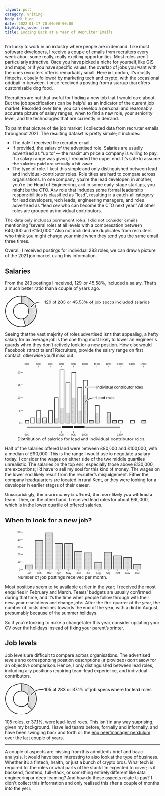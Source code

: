 ```yaml
---
layout: post
category: writing
body_id: blog
date: 2022-01-17 20:00:00-00:00
highlight_code: true
title: Looking Back at a Year of Recruiter Emails
---
```


I’m lucky to work in an industry where people are in demand. Like most software developers, I receive a couple of emails from recruiters every week about some really, really exciting opportunities. Most roles aren’t particularly attractive. Once you have picked a niche for yourself, like GIS and maps, or if you have specific values, the overlap of jobs you want with the ones recruiters offer is remarkably small. Here in London, it’s mostly fintechs, closely followed by marketing tech and crypto, with the occasional oddball in-between. I once received a posting from a startup that offers customisable dog food.

Recruiters are not that useful for finding a new job that I would care about. But the job specifications can be helpful as an indicator of the current job market. Recorded over time, you can develop a personal and reasonably accurate picture of salary ranges, when to find a new role, your seniority level, and the technologies that are currently in demand. 

To paint that picture of the job market, I collected data from recruiter emails throughout 2021. The resulting dataset is pretty simple; it includes:

* The date I received the recruiter email. 
* If provided, the salary of the advertised role. Salaries are usually advertised as “up to” — the maximum price a company is willing to pay. If a salary range was given, I recorded the upper end. It’s safe to assume the salaries paid are actually a bit lower. 
* The type of role. I kept this simple and only distinguished between lead and individual-contributor roles. Role titles are hard to compare across organisations. In one company, you’re the lead developer; in another, you’re the Head of Engineering, and in some early-stage startups, you might be the CTO. Any role that includes some formal leadership responsibilities is classified as “lead”, resulting in a catch-all category for  lead developers, tech leads, engineering managers, and roles advertised as “lead dev who can become the CTO next year.” All other roles are grouped as individual contributors. 

The data only includes permanent roles. I did not consider emails mentioning “several roles at all levels with a compensation between £40,000 and £150,000.” Also not included are duplicates from recruiters who think you might change your mind when they send you the same email three times.

Overall, I received postings for individual 283 roles; we can draw a picture of the 2021 job market using this information. 

## Salaries

From the 283 postings I received, 129, or 45.58%, included a salary. That’s a much better ratio than a couple of years ago.

<svg width="490" height="105" viewBox="-52,-52.5,490,105" xmlns="http://www.w3.org/2000/svg" xmlns:xlink="http://www.w3.org/1999/xlink"><defs><pattern id="dots" x="0" y="0" width="3" height="3" patternUnits="userSpaceOnUse"><circle cx="0.5" cy="0.5" r="0.5" fill="#2b2a2a"/><circle cx="2" cy="2" r="0.5" fill="#2b2a2a"/></pattern></defs><g stroke="#2b2a2a" stroke-width="2" stroke-linejoin="round"><path fill="url(#dots)" d="M3.061616997868383e-15,-50A50,50,0,0,1,13.698850625867404,48.08681203334416L6.849425312933702,24.04340601667208A25,25,0,0,0,1.5308084989341915e-15,-25Z"/><path fill="white" d="M13.698850625867404,48.08681203334416A50,50,0,1,1,-9.184850993605149e-15,-50L-4.592425496802574e-15,-25A25,25,0,1,0,6.849425312933702,24.04340601667208Z"/></g><text x="75" y="-25">129 of 283 or 45.58% of job specs included salaries</text><path stroke="white" stroke-width="6" fill="none" d="M35,-15C47,-30,60,-30,73,-30"/><circle cx="35" cy="-15" r="3" fill="#2b2a2a" stroke="white" stroke-width="2"/><path stroke="#2b2a2a" stroke-width="2" fill="none" d="M35,-15C47,-30,60,-30,73,-30"/></svg>

Seeing that the vast majority of roles advertised isn’t that appealing, a hefty salary for an average job is the one thing most likely to lower an engineer's guards when they don’t actively look for a new position. How else would Facebook attract talent? Recruiters, provide the salary range on first contact, otherwise you'll miss out.

<figure>
    <svg viewBox="0,10,490,280" wdith="490" height="280" xmlns="http://www.w3.org/2000/svg" xmlns:xlink="http://www.w3.org/1999/xlink"><line x1="35" x2="387" y1="255" y2="255" stroke="#2b2a2a" stroke-width="3"/><rect x="167" y="250" height="10" width="88" stroke="white" stroke-width="3" style="fill: rgb(43, 42, 42);"/><line x1="211" x2="211" y1="250" y2="260" stroke="white" stroke-width="3"/><g fill="white"><rect x="28.875" y="230.45454545454547" height="9.545454545454533" width="14.972222222222221" stroke="#2b2a2a" stroke-width="2"/><rect x="50.875" y="220.9090909090909" height="19.090909090909093" width="14.972222222222221" stroke="#2b2a2a" stroke-width="2"/><rect x="72.875" y="192.27272727272725" height="47.72727272727275" width="14.972222222222221" stroke="#2b2a2a" stroke-width="2"/><rect x="94.875" y="220.9090909090909" height="19.090909090909093" width="14.972222222222221" stroke="#2b2a2a" stroke-width="2"/><rect x="116.875" y="192.27272727272725" height="47.72727272727275" width="14.972222222222221" stroke="#2b2a2a" stroke-width="2"/><rect x="138.875" y="144.54545454545453" height="95.45454545454547" width="14.972222222222221" stroke="#2b2a2a" stroke-width="2"/><rect x="160.875" y="39.54545454545453" height="200.45454545454547" width="14.972222222222221" stroke="#2b2a2a" stroke-width="2"/><rect x="182.875" y="87.27272727272728" height="152.72727272727272" width="14.972222222222221" stroke="#2b2a2a" stroke-width="2"/><rect x="204.875" y="49.0909090909091" height="190.9090909090909" width="14.972222222222221" stroke="#2b2a2a" stroke-width="2"/><rect x="226.875" y="106.36363636363637" height="133.63636363636363" width="14.972222222222221" stroke="#2b2a2a" stroke-width="2"/><rect x="248.875" y="77.72727272727272" height="162.27272727272728" width="14.972222222222221" stroke="#2b2a2a" stroke-width="2"/><rect x="270.875" y="230.45454545454547" height="9.545454545454533" width="14.972222222222221" stroke="#2b2a2a" stroke-width="2"/><rect x="292.875" y="173.1818181818182" height="66.81818181818181" width="14.972222222222221" stroke="#2b2a2a" stroke-width="2"/><rect x="336.875" y="201.8181818181818" height="38.18181818181819" width="14.972222222222221" stroke="#2b2a2a" stroke-width="2"/><rect x="358.875" y="230.45454545454547" height="9.545454545454533" width="14.972222222222221" stroke="#2b2a2a" stroke-width="2"/><rect x="380.875" y="230.45454545454547" height="9.545454545454533" width="14.972222222222221" stroke="#2b2a2a" stroke-width="2"/><rect x="424.875" y="230.45454545454547" height="9.545454545454533" width="14.972222222222221" stroke="#2b2a2a" stroke-width="2"/><rect x="468.875" y="230.45454545454547" height="9.545454545454533" width="14.972222222222221" stroke="#2b2a2a" stroke-width="2"/></g><g fill="url(#dots)"><rect x="28.875" y="240" height="0" width="14.972222222222221"/><rect x="50.875" y="240" height="0" width="14.972222222222221"/><rect x="72.875" y="220.9090909090909" height="19.090909090909093" width="14.972222222222221"/><rect x="94.875" y="230.45454545454547" height="9.545454545454533" width="14.972222222222221"/><rect x="116.875" y="240" height="0" width="14.972222222222221"/><rect x="138.875" y="220.9090909090909" height="19.090909090909093" width="14.972222222222221"/><rect x="160.875" y="182.72727272727275" height="57.27272727272725" width="14.972222222222221"/><rect x="182.875" y="201.8181818181818" height="38.18181818181819" width="14.972222222222221"/><rect x="204.875" y="144.54545454545453" height="95.45454545454547" width="14.972222222222221"/><rect x="226.875" y="192.27272727272725" height="47.72727272727275" width="14.972222222222221"/><rect x="248.875" y="135" height="105" width="14.972222222222221"/><rect x="270.875" y="230.45454545454547" height="9.545454545454533" width="14.972222222222221"/><rect x="292.875" y="201.8181818181818" height="38.18181818181819" width="14.972222222222221"/><rect x="336.875" y="201.8181818181818" height="38.18181818181819" width="14.972222222222221"/><rect x="358.875" y="230.45454545454547" height="9.545454545454533" width="14.972222222222221"/><rect x="380.875" y="240" height="0" width="14.972222222222221"/><rect x="424.875" y="240" height="0" width="14.972222222222221"/><rect x="468.875" y="230.45454545454547" height="9.545454545454533" width="14.972222222222221"/></g><g transform="translate(0,30)" fill="none" font-size="10" font-family="sans-serif" text-anchor="middle"><g class="tick" opacity="1" transform="translate(35,0)"><line stroke="currentColor" y2="-6"/><text fill="currentColor" y="-9" dy="0em">50K</text></g><g class="tick" opacity="1" transform="translate(79,0)"><line stroke="currentColor" y2="-6"/><text fill="currentColor" y="-9" dy="0em">60K</text></g><g class="tick" opacity="1" transform="translate(123,0)"><line stroke="currentColor" y2="-6"/><text fill="currentColor" y="-9" dy="0em">70K</text></g><g class="tick" opacity="1" transform="translate(167,0)"><line stroke="currentColor" y2="-6"/><text fill="currentColor" y="-9" dy="0em">80K</text></g><g class="tick" opacity="1" transform="translate(211,0)"><line stroke="currentColor" y2="-6"/><text fill="currentColor" y="-9" dy="0em">90K</text></g><g class="tick" opacity="1" transform="translate(255,0)"><line stroke="currentColor" y2="-6"/><text fill="currentColor" y="-9" dy="0em">100K</text></g><g class="tick" opacity="1" transform="translate(299,0)"><line stroke="currentColor" y2="-6"/><text fill="currentColor" y="-9" dy="0em">110K</text></g><g class="tick" opacity="1" transform="translate(343,0)"><line stroke="currentColor" y2="-6"/><text fill="currentColor" y="-9" dy="0em">120K</text></g><g class="tick" opacity="1" transform="translate(387,0)"><line stroke="currentColor" y2="-6"/><text fill="currentColor" y="-9" dy="0em">130K</text></g><g class="tick" opacity="1" transform="translate(431,0)"><line stroke="currentColor" y2="-6"/><text fill="currentColor" y="-9" dy="0em">140K</text></g><g class="tick" opacity="1" transform="translate(475,0)"><line stroke="currentColor" y2="-6"/><text fill="currentColor" y="-9" dy="0em">150K</text></g></g><g transform="translate(0,270)" fill="none" font-size="10" font-family="sans-serif" text-anchor="middle"><g class="tick" opacity="1" transform="translate(167,0)"><line stroke="currentColor" y2="6"/><text fill="currentColor" y="9" dy="0.71em">80K</text></g><g class="tick" opacity="1" transform="translate(211,0)"><line stroke="currentColor" y2="6"/><text fill="currentColor" y="9" dy="0.71em">90K</text></g><g class="tick" opacity="1" transform="translate(255,0)"><line stroke="currentColor" y2="6"/><text fill="currentColor" y="9" dy="0.71em">100K</text></g><g class="tick" opacity="1" transform="translate(35,0)"><line stroke="currentColor" y2="6"/><text fill="currentColor" y="9" dy="0.71em">50K</text></g><g class="tick" opacity="1" transform="translate(387,0)"><line stroke="currentColor" y2="6"/><text fill="currentColor" y="9" dy="0.71em">130K</text></g></g><g transform="translate(20,0)" fill="none" font-size="10" font-family="sans-serif" text-anchor="end"><g class="tick" opacity="1" transform="translate(0,240)"><line stroke="currentColor" x2="-6"/><text fill="currentColor" x="-9" dy="0.32em">0</text></g><g class="tick" opacity="1" transform="translate(0,192.27272727272725)"><line stroke="currentColor" x2="-6"/><text fill="currentColor" x="-9" dy="0.32em">5</text></g><g class="tick" opacity="1" transform="translate(0,144.54545454545453)"><line stroke="currentColor" x2="-6"/><text fill="currentColor" x="-9" dy="0.32em">10</text></g><g class="tick" opacity="1" transform="translate(0,96.81818181818183)"><line stroke="currentColor" x2="-6"/><text fill="currentColor" x="-9" dy="0.32em">15</text></g><g class="tick" opacity="1" transform="translate(0,49.0909090909091)"><line stroke="currentColor" x2="-6"/><text fill="currentColor" x="-9" dy="0.32em">20</text></g></g><text x="297" y="150">Lead roles</text><path stroke="white" stroke-width="6" fill="none" d="M257,160C269,145,282,145,295,145"/><circle cx="257" cy="160" r="3" fill="#2b2a2a" stroke="white" stroke-width="2"/><path stroke="#2b2a2a" stroke-width="2" fill="none" d="M257,160C269,145,282,145,295,145"/><text x="297" y="110">Individual contributor roles</text><path stroke="white" stroke-width="6" fill="none" d="M257,105L295,105"/><circle cx="257" cy="105" r="3" fill="#2b2a2a" stroke="white" stroke-width="2"/><path stroke="#2b2a2a" stroke-width="2" fill="none" d="M257,105L295,105"/></svg>
    <figcaption>Distribution of salaries for lead and individual-contributor roles.</figcaption>
</figure>

Half of the salaries offered land were between £80,000 and £100,000, with a median of £90,000. This is the range I would use to negotiate a salary today. I consider the wages on either side of the two middle quartiles unrealistic. The salaries on the top end, especially those above £130,000, are exceptions; I’d have to sell my soul for this kind of money. The wages on the lower end likely result from the recruiter’s misjudgement. Either the company headquarters are located in rural Kent, or they were looking for a developer in earlier stages of their career. 

Unsurprisingly, the more money is offered, the more likely you will lead a team. Then, on the other hand, I received lead roles for about £60,000, which is in the lower quartile of offered salaries. 

## When to look for a new job?

<figure>
    <svg viewBox="0,20,490,170" wdith="490" height="170" xmlns="http://www.w3.org/2000/svg" xmlns:xlink="http://www.w3.org/1999/xlink"><defs><pattern id="dots" x="0" y="0" width="3" height="3" patternUnits="userSpaceOnUse"><circle cx="0.5" cy="0.5" r="0.5" fill="#2b2a2a"/><circle cx="2" cy="2" r="0.5" fill="#2b2a2a"/></pattern></defs><g fill="url(#dots)"><rect x="30.125" y="153.2" height="16.80000000000001" width="28.583333333333336" stroke="#2b2a2a" stroke-width="2"/><rect x="67.125" y="60.8" height="109.2" width="28.583333333333336" stroke="#2b2a2a" stroke-width="2"/><rect x="104.125" y="32.800000000000004" height="137.2" width="28.583333333333336" stroke="#2b2a2a" stroke-width="2"/><rect x="141.125" y="72" height="98" width="28.583333333333336" stroke="#2b2a2a" stroke-width="2"/><rect x="178.125" y="72" height="98" width="28.583333333333336" stroke="#2b2a2a" stroke-width="2"/><rect x="215.125" y="102.80000000000001" height="67.19999999999999" width="28.583333333333336" stroke="#2b2a2a" stroke-width="2"/><rect x="252.125" y="108.4" height="61.599999999999994" width="28.583333333333336" stroke="#2b2a2a" stroke-width="2"/><rect x="289.125" y="144.8" height="25.19999999999999" width="28.583333333333336" stroke="#2b2a2a" stroke-width="2"/><rect x="326.125" y="105.60000000000001" height="64.39999999999999" width="28.583333333333336" stroke="#2b2a2a" stroke-width="2"/><rect x="363.125" y="119.6" height="50.400000000000006" width="28.583333333333336" stroke="#2b2a2a" stroke-width="2"/><rect x="400.125" y="125.19999999999999" height="44.80000000000001" width="28.583333333333336" stroke="#2b2a2a" stroke-width="2"/><rect x="437.125" y="150.39999999999998" height="19.600000000000023" width="28.583333333333336" stroke="#2b2a2a" stroke-width="2"/></g><g transform="translate(0,170)" fill="none" font-size="10" font-family="sans-serif" text-anchor="middle"><path class="domain" stroke="white" d="M20,0H475" stroke-width="2"/><g class="tick" opacity="1" transform="translate(45,0)"><line stroke="currentColor" y2="6"/><text fill="currentColor" y="9" dy="0.71em">Jan</text></g><g class="tick" opacity="1" transform="translate(82,0)"><line stroke="currentColor" y2="6"/><text fill="currentColor" y="9" dy="0.71em">Feb</text></g><g class="tick" opacity="1" transform="translate(119,0)"><line stroke="currentColor" y2="6"/><text fill="currentColor" y="9" dy="0.71em">Mar</text></g><g class="tick" opacity="1" transform="translate(156,0)"><line stroke="currentColor" y2="6"/><text fill="currentColor" y="9" dy="0.71em">Apr</text></g><g class="tick" opacity="1" transform="translate(193,0)"><line stroke="currentColor" y2="6"/><text fill="currentColor" y="9" dy="0.71em">May</text></g><g class="tick" opacity="1" transform="translate(230,0)"><line stroke="currentColor" y2="6"/><text fill="currentColor" y="9" dy="0.71em">Jun</text></g><g class="tick" opacity="1" transform="translate(267,0)"><line stroke="currentColor" y2="6"/><text fill="currentColor" y="9" dy="0.71em">Jul</text></g><g class="tick" opacity="1" transform="translate(304,0)"><line stroke="currentColor" y2="6"/><text fill="currentColor" y="9" dy="0.71em">Aug</text></g><g class="tick" opacity="1" transform="translate(341,0)"><line stroke="currentColor" y2="6"/><text fill="currentColor" y="9" dy="0.71em">Sep</text></g><g class="tick" opacity="1" transform="translate(378,0)"><line stroke="currentColor" y2="6"/><text fill="currentColor" y="9" dy="0.71em">Oct</text></g><g class="tick" opacity="1" transform="translate(415,0)"><line stroke="currentColor" y2="6"/><text fill="currentColor" y="9" dy="0.71em">Nov</text></g><g class="tick" opacity="1" transform="translate(452,0)"><line stroke="currentColor" y2="6"/><text fill="currentColor" y="9" dy="0.71em">Dec</text></g></g><g transform="translate(20,0)" fill="none" font-size="10" font-family="sans-serif" text-anchor="end"><g class="tick" opacity="1" transform="translate(0,170)"><line stroke="currentColor" x2="-6"/><text fill="currentColor" x="-9" dy="0.32em">0</text></g><g class="tick" opacity="1" transform="translate(0,142)"><line stroke="currentColor" x2="-6"/><text fill="currentColor" x="-9" dy="0.32em">10</text></g><g class="tick" opacity="1" transform="translate(0,114)"><line stroke="currentColor" x2="-6"/><text fill="currentColor" x="-9" dy="0.32em">20</text></g><g class="tick" opacity="1" transform="translate(0,86)"><line stroke="currentColor" x2="-6"/><text fill="currentColor" x="-9" dy="0.32em">30</text></g><g class="tick" opacity="1" transform="translate(0,57.99999999999999)"><line stroke="currentColor" x2="-6"/><text fill="currentColor" x="-9" dy="0.32em">40</text></g><g class="tick" opacity="1" transform="translate(0,30)"><line stroke="currentColor" x2="-6"/><text fill="currentColor" x="-9" dy="0.32em">50</text></g></g></svg>
    <figcaption>Number of job postings received per month.</figcaption>
</figure>

Most positions seem to be available earlier in the year; I received the most enquiries in February and March. Teams’ budgets are usually confirmed during that time, and it’s the time when people follow through with their new-year resolutions and change jobs. After the first quarter of the year, the number of posts declines towards the end of the year, with a dint in August, presumably because of the summer holidays. 

So if you’re looking to make a change later this year, consider updating your CV over the holidays instead of fixing your parent’s printer. 

## Job levels

Job levels are difficult to compare across organisations. The advertised levels and corresponding position descriptions (if provided) don’t allow for an objective comparison. Hence, I only distinguished between lead roles, including any positions requiring team-lead experience, and individual contributors. 

<svg width="490" height="105" viewBox="-52,-52.5,490,105" xmlns="http://www.w3.org/2000/svg" xmlns:xlink="http://www.w3.org/1999/xlink"><defs><pattern id="dots" x="0" y="0" width="3" height="3" patternUnits="userSpaceOnUse"><circle cx="0.5" cy="0.5" r="0.5" fill="#2b2a2a"/><circle cx="2" cy="2" r="0.5" fill="#2b2a2a"/></pattern></defs><g stroke="#2b2a2a" stroke-width="2" stroke-linejoin="round"><path fill="url(#dots)" d="M3.061616997868383e-15,-50A50,50,0,0,1,36.227301158672674,34.46132108261135L18.113650579336337,17.230660541305674A25,25,0,0,0,1.5308084989341915e-15,-25Z"/><path fill="white" d="M36.227301158672674,34.46132108261135A50,50,0,1,1,-9.184850993605149e-15,-50L-4.592425496802574e-15,-25A25,25,0,1,0,18.113650579336337,17.230660541305674Z"/></g><text x="75" y="-25">105 of 283 or 37.1% of job specs where for lead roles</text><path stroke="white" stroke-width="6" fill="none" d="M35,-15C47,-30,60,-30,73,-30"/><circle cx="35" cy="-15" r="3" fill="#2b2a2a" stroke="white" stroke-width="2"/><path stroke="#2b2a2a" stroke-width="2" fill="none" d="M35,-15C47,-30,60,-30,73,-30"/></svg>

105 roles, or 37.1%, were lead-level roles. This isn’t in any way surprising, given my background. I have led teams before, formally and informally, and have been swinging back and forth on the [engineer/manager pendulum](https://charity.wtf/2017/05/11/the-engineer-manager-pendulum/) over the last couple of years. 

***

A couple of aspects are missing from this admittedly brief and basic analysis. It would have been interesting to also look at the type of business. Whether it’s a fintech, health, or just a bunch of crypto bros. What tech is required for the roles or what parts of the stack I’m expected to cover; is it backend, frontend, full-stack, or something entirely different like data engineering or deep learning? And how  do these aspects relate to pay? I didn’t collect this information and only realised this after a couple of months into the year.